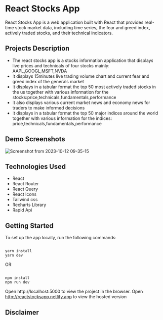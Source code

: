 # React Stocks App

React Stocks App is a web application built with React that provides real-time stock market data, including time series, the fear and greed index, actively traded stocks, and their technical indicators.

## Projects Description

- The react stocks app is a stocks information application that displays live prices and technicals of four stocks mainly: AAPL,GOOGL,MSFT,NVDA
- It displays 15minutes live trading volume chart and current fear and greed index of the generals market
- It displays in a tabular format the top 50 most actively traded stocks in the us together with various information for the stocks:price,technicals,fundamentals,performance
- It also displays various current market news and economy news for traders to make informed decisions
- It displays in a tabular format the top 50 major indices around the world together with various information for the indices: price,technicals,fundamentals,performance

## Demo Screenshots
![Screenshot from 2023-10-12 09-35-15](https://github.com/Teddychuks/React-Stocks-App/assets/129964444/b8e0fdc4-e4e2-43d7-9a87-ffda3d39157e)



## Technologies Used

- React
- React Router
- React Query
- React Icons
- Tailwind css
- Recharts Library
- Rapid Api

## Getting Started

To set up the app locally, run the following commands:

```shell

yarn install
yarn dev
```

OR

```shell

npm install
npm run dev
```

Open http://localhost:5000 to view the project in the browser.
Open http://reactstocksapp.netlify.app to view the hosted version

## Disclaimer
